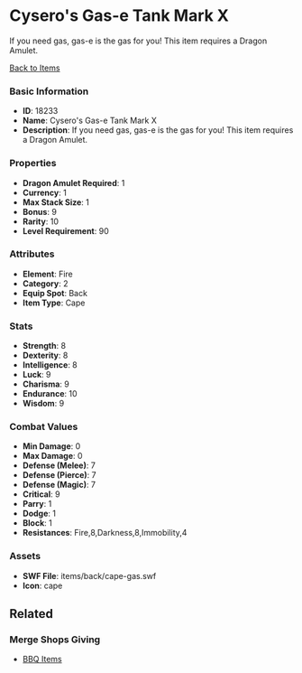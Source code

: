 # Cysero's Gas-e Tank Mark X

If you need gas, gas-e is the gas for you! This item requires a Dragon Amulet.

[Back to Items](../items.md)

### Basic Information

- **ID**: 18233
- **Name**: Cysero&#039;s Gas-e Tank Mark X
- **Description**: If you need gas, gas-e is the gas for you! This item requires a Dragon Amulet.

### Properties

- **Dragon Amulet Required**: 1
- **Currency**: 1
- **Max Stack Size**: 1
- **Bonus**: 9
- **Rarity**: 10
- **Level Requirement**: 90

### Attributes

- **Element**: Fire
- **Category**: 2
- **Equip Spot**: Back
- **Item Type**: Cape

### Stats

- **Strength**: 8
- **Dexterity**: 8
- **Intelligence**: 8
- **Luck**: 9
- **Charisma**: 9
- **Endurance**: 10
- **Wisdom**: 9

### Combat Values

- **Min Damage**: 0
- **Max Damage**: 0
- **Defense (Melee)**: 7
- **Defense (Pierce)**: 7
- **Defense (Magic)**: 7
- **Critical**: 9
- **Parry**: 1
- **Dodge**: 1
- **Block**: 1
- **Resistances**: Fire,8,Darkness,8,Immobility,4

### Assets

- **SWF File**: items/back/cape-gas.swf
- **Icon**: cape

## Related

### Merge Shops Giving

- [BBQ Items](../merge-shops/202-bbq-items.md)

